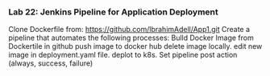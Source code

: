 ### Lab 22: Jenkins Pipeline for Application Deployment
Clone Dockerfile from: https://github.com/lbrahimAdell/App1.git
Create a pipeline that automates the following processes:
Bulld Docker Image from Dockertile in github
push image to docker hub
delete image locally.
edit new image in deployment.yaml file.
deplot to k8s.
Set pipeline post action (always, success, failure)
